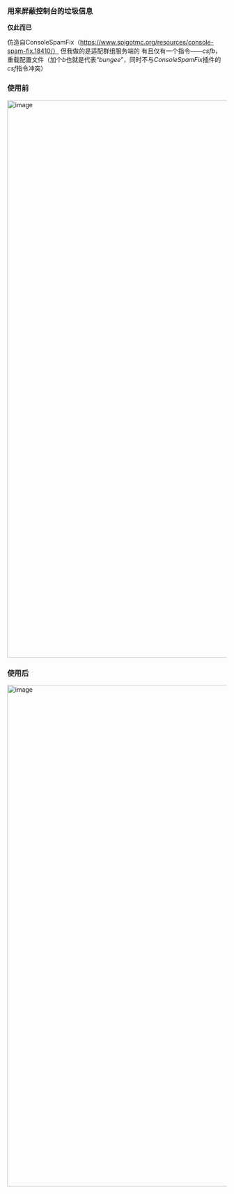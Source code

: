 ### 用来屏蔽控制台的垃圾信息
**仅此而已**

仿造自ConsoleSpamFix（https://www.spigotmc.org/resources/console-spam-fix.18410/）
但我做的是适配群组服务端的
有且仅有一个指令——*csfb*，重载配置文件（加个*b*也就是代表“*bungee*”，同时不与*ConsoleSpamFix*插件的*csf*指令冲突）
### 使用前
<img width="1280" alt="image" src="https://github.com/user-attachments/assets/ccd06456-f02f-4b0a-9236-baca21f4e0c4">


### 使用后
<img width="1152" alt="image" src="https://github.com/user-attachments/assets/569ab9b1-00ef-4b14-91d4-ec5a449277d2">
